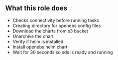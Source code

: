## What this role does
* Checks connectivity before running tasks
* Creating directory for openebs config files
* Download the charts from s3 bucket
* Unarchive the chart
* Verify if helm is installed
* Install openebs helm chart
* Wait for 30 seconds so sds is ready and running